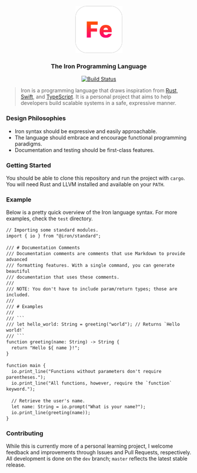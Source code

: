 <p align="center"><img src="./logo.svg" height="128px" width="128px" /></p>
<h3 align="center">The Iron Programming Language</h3>

<p align="center">
  <a href="https://travis-ci.org/ironlang/iron" target="_blank">
    <img src="https://travis-ci.org/ironlang/iron.svg?branch=master" alt="Build Status" />
  </a>
</p>

> Iron is a programming language that draws inspiration from [Rust](https://www.rust-lang.org/en-US/), [Swift](https://swift.org), and [TypeScript](https://www.typescriptlang.org). It is a personal project that aims to help developers build scalable systems in a safe, expressive manner.

### Design Philosophies

* Iron syntax should be expressive and easily approachable.
* The language should embrace and encourage functional programming paradigms.
* Documentation and testing should be first-class features.

### Getting Started

You should be able to clone this repository and run the project with `cargo`. You will need Rust and LLVM installed and available on your `PATH`.

### Example

Below is a pretty quick overview of the Iron language syntax. For more examples, check the `test` directory.

``` iron
// Importing some standard modules.
import { io } from "@iron/standard";

/// # Documentation Comments
/// Documentation comments are comments that use Markdown to provide advanced
/// formatting features. With a single command, you can generate beautiful
/// documentation that uses these comments.
///
/// NOTE: You don't have to include param/return types; those are included.
///
/// # Examples
///
/// ```
/// let hello_world: String = greeting("world"); // Returns `Hello world!`
/// ```
function greeting(name: String) -> String {
  return "Hello ${ name }!";
}

function main {
  io.print_line("Functions without parameters don't require parentheses.");
  io.print_line("All functions, however, require the `function` keyword.");

  // Retrieve the user's name.
  let name: String = io.prompt("What is your name?");
  io.print_line(greeting(name));
}
```

### Contributing

While this is currently more of a personal learning project, I welcome feedback and improvements through Issues and Pull Requests, respectively. All development is done on the `dev` branch; `master` reflects the latest stable release.
